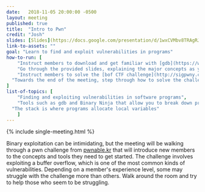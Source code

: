 ```yaml
---
date:   2018-11-05 20:00:00 -0500
layout: meeting
published: true
title:  "Intro to Pwn"
credit: "Josh"
slides: [Slides](https://docs.google.com/presentation/d/1wxCVMbv8TRAgRJKmNtZ6WwpgiQDoZ6MyUDfbSxvw6rE/edit#slide=id.g42d8f497e0_16_0)
link-to-assets: ""
goal: "Learn to find and exploit vulnerabilities in programs"
how-to-run: [
	"Instruct members to download and get familiar with [gdb](https://www.gnu.org/software/gdb/) and [Binary Ninja](https://binary.ninja/). [Pwntools](https://github.com/Gallopsled/pwntools) is also recommended",
	"Go through the provided slides, explaining the major concepts as you go",
	"Instruct members to solve the [bof CTF challenge](http://sigpwny.com/challenges#bof)",
  "Towards the end of the meeting, step through how to solve the challenge"
]
list-of-topics: [
	"Finding and exploiting vulnerabilities in software programs",
	"Tools such as gdb and Binary Ninja that allow you to break down programs",
  "The stack is where programs allocate local variables"
	]
---
```

{% include single-meeting.html  %}

Binary exploitation can be intimidating, but the meeting will be walking through a pwn challenge from [pwnable.kr](http://pwnable.kr/play.php) that will introduce new members to the concepts and tools they need to get started. The challenge involves exploiting a buffer overflow, which is one of the most common kinds of vulnerabilities. Depending on a member's experience level, some may struggle with the challenge more than others. Walk around the room and try to help those who seem to be struggling.
